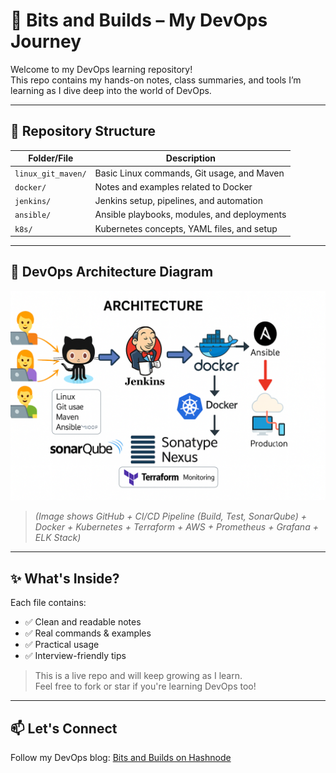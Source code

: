 # 🚀 Bits and Builds – My DevOps Journey

Welcome to my DevOps learning repository!  
This repo contains my hands-on notes, class summaries, and tools I’m learning as I dive deep into the world of DevOps.

---

## 📁 Repository Structure

| Folder/File         | Description                                 |
|---------------------|---------------------------------------------|
| `linux_git_maven/`  | Basic Linux commands, Git usage, and Maven  |
| `docker/`           | Notes and examples related to Docker        |
| `jenkins/`          | Jenkins setup, pipelines, and automation    |
| `ansible/`          | Ansible playbooks, modules, and deployments |
| `k8s/`              | Kubernetes concepts, YAML files, and setup  |

---

## 🧭 DevOps Architecture Diagram

![DevOps Architecture](devops-architecture.png)  
> *(Image shows GitHub + CI/CD Pipeline (Build, Test, SonarQube) + Docker + Kubernetes + Terraform + AWS + Prometheus + Grafana + ELK Stack)*

---

## ✨ What's Inside?
Each file contains:
- ✅ Clean and readable notes
- ✅ Real commands & examples
- ✅ Practical usage
- ✅ Interview-friendly tips

> This is a live repo and will keep growing as I learn.  
Feel free to fork or star if you're learning DevOps too!

---

## 📫 Let's Connect
Follow my DevOps blog: [Bits and Builds on Hashnode](https://hashnode.com/@yourname)
